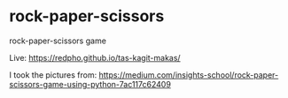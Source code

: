 # rock-paper-scissors
rock-paper-scissors game

Live: https://redpho.github.io/tas-kagit-makas/

I took the pictures from:
https://medium.com/insights-school/rock-paper-scissors-game-using-python-7ac117c62409
